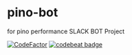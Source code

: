 # pino-bot
for pino performance SLACK BOT Project

[![CodeFactor](https://www.codefactor.io/repository/github/pineoc/pino-bot/badge)](https://www.codefactor.io/repository/github/pineoc/pino-bot)
[![codebeat badge](https://codebeat.co/badges/7c025cad-94d9-4ec2-834e-e80b76c88fd0)](https://codebeat.co/projects/github-com-pineoc-pino-bot-master)
